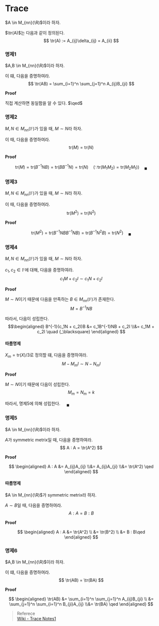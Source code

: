 # Trace
$A \in M_{nn}(\R)$이라 하자.

$\tr(A)$는 다음과 같이 정의된다.
$$ \tr(A) := A_{ij}\delta_{ij} = A_{ii} $$


### 명제1
$A,B \in M_{nn}(\R)$이라 하자.

이 떄, 다음을 증명하여라.
$$ \tr(AB) = \sum_{i=1}^n \sum_{j=1}^n A_{ij}B_{ji} $$

**Proof**

직접 계산하면 동일함을 알 수 있다. $\qed$

### 명제2
$M,N \in M_{nn}(\mathbb F)$가 있을 때, $M \sim N$라 하자.

이 때, 다음을 증명하여라.
$$ \text{tr}(M) = \text{tr}(N) $$

**Proof**

$$ \mathrm{tr}(M) = \mathrm{tr}(B^{-1}NB) = \mathrm{tr}(BB^{-1}N) = \mathrm{tr}(N) \quad (\because \mathrm{tr}(M_1M_2) = \mathrm{tr}(M_2M_1)) \quad {_\blacksquare}  $$

### 명제3
$M,N \in M_{nn}(\mathbb F)$가 있을 때, $M \sim N$라 하자.

이 때, 다음을 증명하여라.
$$ \text{tr}(M^2) = \text{tr}(N^2) $$

**Proof**

$$ \mathrm{tr}(M^2) = \mathrm{tr}(B^{-1}NBB^{-1}NB) = \mathrm{tr}(B^{-1}N^2B) = \mathrm{tr}(N^2)  \quad {_\blacksquare}  $$

### 명제4
$M,N \in M_{nn}(\mathbb F)$가 있을 때, $M \sim N$라 하자.

$c_1,c_2 \in \mathbb F$에 대해, 다음을 증명하여라.
$$ c_1M + c_2I \sim c_1N + c_2I $$

**Proof**

$M \sim N$이기 때문에 다음을 만족하는 $B \in M_{nn}(\mathbb F)$가 존재한다.
$$ M = B^{-1}NB $$

따라서, 다음이 성립한다.
$$\begin{aligned} B^{-1}(c_1N + c_2I)B &= c_1B^{-1}NB + c_2I \\&= c_1M + c_2I \quad {_\blacksquare} \end{aligned} $$

#### 따름명제
$X_m = \text{tr}(X) / 3$로 정의할 떄, 다음을 증명하여라.
$$ M - M_mI \sim N - N_m I $$

**Proof**

$M \sim N$이기 때문에 다음이 성립한다.
$$ M_m = N_m = k $$

따라서, 명제5에 의해 성립한다. $\quad {_\blacksquare}$

### 명제5
$A \in M_{nn}(\R)$이라 하자.

$A$가 symmetric metrix일 때, 다음을 증명하여라.
$$ A : A = \tr(A^2) $$

**Proof**

$$ \begin{aligned} A : A &= A_{ij}A_{ij} \\&= A_{ij}A_{ji} \\&= \tr(A^2) \qed \end{aligned} $$

#### 따름명제
$A \in M_{nn}(\R)$가 symmetric metrix라 하자.

$A \sim B$일 때, 다음을 증명하여라.
$$ A : A = B : B $$

**Proof**

$$ \begin{aligned} A : A &= \tr(A^2) \\ &= \tr(B^2) \\ &= B : B\qed \end{aligned} $$

### 명제6
$A,B \in M_{nn}(\R)$이라 하자.

이 떄, 다음을 증명하여라.
$$ \tr(AB) = \tr(BA) $$

**Proof**

$$ \begin{aligned} \tr(AB) &= \sum_{i=1}^n \sum_{j=1}^n A_{ij}B_{ji} \\ &= \sum_{j=1}^n \sum_{i=1}^n B_{ji}A_{ij} \\&= \tr(BA) \qed \end{aligned} $$



> Referece  
> [Wiki - Trace Notes1](https://en.wikipedia.org/wiki/Trace_(linear_algebra))